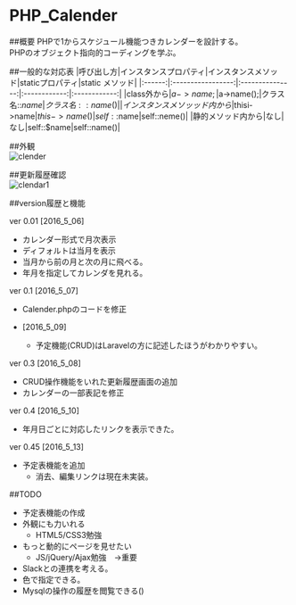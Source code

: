 # PHP_Calender

##概要
PHPで1からスケジュール機能つきカレンダーを設計する。  
PHPのオブジェクト指向的コーディングを学ぶ。

##一般的な対応表
|呼び出し方|インスタンスプロパティ|インスタンスメソッド|staticプロパティ|static メソッド|
|:------:|:-----------------:|:---------------:|:------------:|:------------:|
|class外から|$a->name;|$a->name();|クラス名::$name|クラス名::name()|
|インスタンスメソッッド内から|$thisi->name|$this->name()|self::$name|self::neme()|
|静的メソッド内から|なし|なし|self::$name|self::name()|



##外観  
![clender](https://github.com/Fendo181/Git_repos/blob/master/PHP_Calender/Top.png)

##更新履歴確認  
![clendar1](https://github.com/Fendo181/Git_repos/blob/master/PHP_Calender/Top2.png)

##version履歴と機能

ver 0.01 [2016_5_06]  
- カレンダー形式で月次表示
- ディフォルトは当月を表示
- 当月から前の月と次の月に飛べる。
- 年月を指定してカレンダを見れる。

ver 0.1 [2016_5_07]  
- Calender.phpのコードを修正  

- [2016_5_09]
  - 予定機能(CRUD)はLaravelの方に記述したほうがわかりやすい。  

ver 0.3 [2016_5_08]
- CRUD操作機能をいれた更新履歴画面の追加
- カレンダーの一部表記を修正  

ver 0.4 [2016_5_10]
- 年月日ごとに対応したリンクを表示できた。

ver 0.45 [2016_5_13]
- 予定表機能を追加
  - 消去、編集リンクは現在未実装。


##TODO
- 予定表機能の作成
- 外観にも力いれる
  - HTML5/CSS3勉強
- もっと動的にページを見せたい
  - JS/jQuery/Ajax勉強　→重要
- Slackとの連携を考える。
- 色で指定できる。
- Mysqlの操作の履歴を閲覧できる()
  